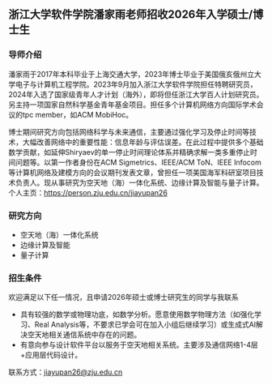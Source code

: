 ## 浙江大学软件学院潘家雨老师招收2026年入学硕士/博士生

### 导师介绍

潘家雨于2017年本科毕业于上海交通大学，2023年博士毕业于美国俄亥俄州立大学电子与计算机工程学院。2023年9月加入浙江大学软件学院担任特聘研究员，2024年入选了国家级青年人才计划（海外），即将但任浙江大学百人计划研究员。另主持一项国家自然科学基金青年基金项目。担任多个计算机网络方向国际学术会议的tpc member，如ACM MobiHoc。

博士期间研究方向包括网络科学与未来通信，主要通过强化学习及停止时间等技术，大幅改善网络中的重要性能：信息年龄与评估误差。在此过程中提供多个基础数学贡献，如延伸Shiryaev的单一停止时间理论体系并精确求解一类多重停止时间问题等。以第一作者身份在ACM Sigmetrics、IEEE/ACM ToN、IEEE Infocom等计算机网络及建模方向的会议期刊发表文章，曾担任一项美国海军科研室项目技术负责人。现从事研究为空天地（海）一体化系统、边缘计算及智能与量子计算。个人主页：https://person.zju.edu.cn/jiayupan26

### 研究方向
* 空天地（海）一体化系统
* 边缘计算及智能
* 量子计算

### 招生条件

欢迎满足以下任一情况，且申请2026年硕士或博士研究生的同学与我联系
* 具有较强的数学或物理功底，如数学分析。愿意使用数学物理方法（如强化学习、Real Analysis等，不要求已学会可在加入小组后继续学习）或生成式AI解决空天地相关通信系统中存在的问题。
* 有意向参与设计软件平台以服务于空天地相关系统。主要涉及通信网络1-4层+应用层代码设计。

联系方式：jiayupan26@zju.edu.cn

